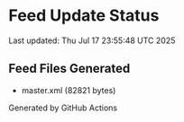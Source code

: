 # Feed Update Status
Last updated: Thu Jul 17 23:55:48 UTC 2025

## Feed Files Generated
- master.xml (82821 bytes)

Generated by GitHub Actions
